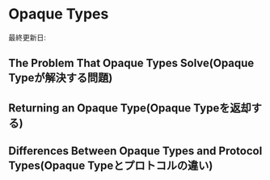 # Opaque Types

最終更新日:

## The Problem That Opaque Types Solve(Opaque Typeが解決する問題)

## Returning an Opaque Type(Opaque Typeを返却する)

## Differences Between Opaque Types and Protocol Types(Opaque Typeとプロトコルの違い)
